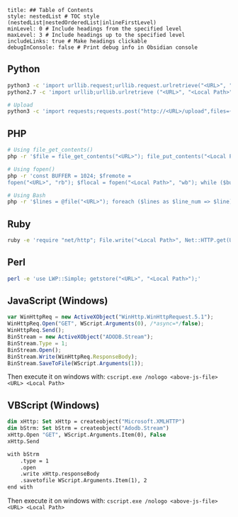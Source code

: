 ```table-of-contents
title: ## Table of Contents
style: nestedList # TOC style (nestedList|nestedOrderedList|inlineFirstLevel)
minLevel: 0 # Include headings from the specified level
maxLevel: 3 # Include headings up to the specified level
includeLinks: true # Make headings clickable
debugInConsole: false # Print debug info in Obsidian console
```
## Python
```bash
python3 -c 'import urllib.request;urllib.request.urlretrieve("<URL>", "<Local Path>")'
python2.7 -c 'import urllib;urllib.urlretrieve ("<URL>", "<Local Path>")'

# Upload
python3 -c 'import requests;requests.post("http://<URL>/upload",files={"files":open("<Local Path>","rb")})'
```

## PHP
```bash
# Using file_get_contents()
php -r '$file = file_get_contents("<URL>"); file_put_contents("<Local Path>",$file);'

# Using fopen()
php -r 'const BUFFER = 1024; $fremote = 
fopen("<URL>", "rb"); $flocal = fopen("<Local Path>", "wb"); while ($buffer = fread($fremote, BUFFER)) { fwrite($flocal, $buffer); } fclose($flocal); fclose($fremote);'

# Using Bash
php -r '$lines = @file("<URL>"); foreach ($lines as $line_num => $line) { echo $line; }' | bash
```

## Ruby
```Bash
ruby -e 'require "net/http"; File.write("<Local Path>", Net::HTTP.get(URI.parse("<URL>")))'
```

## Perl
```bash
perl -e 'use LWP::Simple; getstore("<URL>", "<Local Path>");'
```

## JavaScript (Windows)
```js
var WinHttpReq = new ActiveXObject("WinHttp.WinHttpRequest.5.1");
WinHttpReq.Open("GET", WScript.Arguments(0), /*async=*/false);
WinHttpReq.Send();
BinStream = new ActiveXObject("ADODB.Stream");
BinStream.Type = 1;
BinStream.Open();
BinStream.Write(WinHttpReq.ResponseBody);
BinStream.SaveToFile(WScript.Arguments(1));
```
Then execute it on windows with:
`cscript.exe /nologo <above-js-file> <URL> <Local Path>`

## VBScript (Windows)
```vb
dim xHttp: Set xHttp = createobject("Microsoft.XMLHTTP")
dim bStrm: Set bStrm = createobject("Adodb.Stream")
xHttp.Open "GET", WScript.Arguments.Item(0), False
xHttp.Send

with bStrm
	.type = 1
	.open
	.write xHttp.responseBody
	.savetofile WScript.Arguments.Item(1), 2
end with
```
Then execute it on windows with:
`cscript.exe /nologo <above-js-file> <URL> <Local Path>`